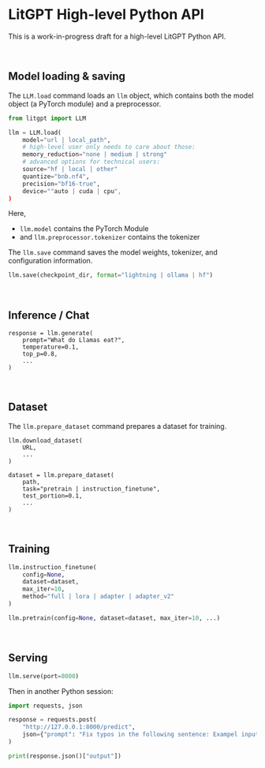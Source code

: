 # LitGPT High-level Python API

This is a work-in-progress draft for a high-level LitGPT Python API.

&nbsp;
## Model loading & saving

The `LLM.load` command loads an `llm` object, which contains both the model object (a PyTorch module) and a preprocessor.

```python
from litgpt import LLM

llm = LLM.load(
    model="url | local_path",
    # high-level user only needs to care about those:
    memory_reduction="none | medium | strong"
    # advanced options for technical users:
    source="hf | local | other"
    quantize="bnb.nf4",
    precision="bf16-true",
    device=""auto | cuda | cpu",
)
```

Here,

-  `llm.model` contains the PyTorch Module
- and `llm.preprocessor.tokenizer`  contains the tokenizer

The `llm.save` command saves the model weights, tokenizer, and configuration information.


```python
llm.save(checkpoint_dir, format="lightning | ollama | hf")
```


&nbsp;
## Inference / Chat

```
response = llm.generate(
    prompt="What do Llamas eat?",
    temperature=0.1,
    top_p=0.8,
    ...
)
```


&nbsp;
## Dataset

The `llm.prepare_dataset` command prepares a dataset for training.

```
llm.download_dataset(
    URL,
    ...
)
```

```
dataset = llm.prepare_dataset(
    path,
    task="pretrain | instruction_finetune",
    test_portion=0.1,
    ...
)
```

&nbsp;
## Training


```python
llm.instruction_finetune(
    config=None,
    dataset=dataset,
    max_iter=10,
    method="full | lora | adapter | adapter_v2"
)
```

```python
llm.pretrain(config=None, dataset=dataset, max_iter=10, ...)
```

&nbsp;
## Serving


```python
llm.serve(port=8000)
```

Then in another Python session:

```python
import requests, json

response = requests.post(
    "http://127.0.0.1:8000/predict",
    json={"prompt": "Fix typos in the following sentence: Exampel input"}
)

print(response.json()["output"])
```
